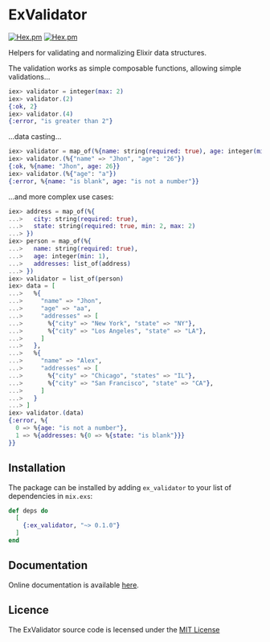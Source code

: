# ExValidator

[![Hex.pm](https://img.shields.io/hexpm/v/ex_validator.svg?style=flat-square)](https://hex.pm/packages/ex_validator)
[![Hex.pm](https://img.shields.io/hexpm/dt/ex_validator.svg?style=flat-square)](https://hex.pm/packages/ex_validator)

Helpers for validating and normalizing Elixir data structures.

The validation works as simple composable functions, allowing simple validations...

  ```elixir
  iex> validator = integer(max: 2)
  iex> validator.(2)
  {:ok, 2}
  iex> validator.(4)
  {:error, "is greater than 2"}
  ```

...data casting...

  ```elixir
  iex> validator = map_of(%{name: string(required: true), age: integer(min: 1)})
  iex> validator.(%{"name" => "Jhon", "age": "26"})
  {:ok, %{name: "Jhon", age: 26}}
  iex> validator.(%{"age": "a"})
  {:error, %{name: "is blank", age: "is not a number"}}
  ```

...and more complex use cases:

  ```elixir
  iex> address = map_of(%{
  ...>   city: string(required: true),
  ...>   state: string(required: true, min: 2, max: 2)
  ...> })
  iex> person = map_of(%{
  ...>   name: string(required: true),
  ...>   age: integer(min: 1),
  ...>   addresses: list_of(address)
  ...> })
  iex> validator = list_of(person)
  iex> data = [
  ...>   %{
  ...>     "name" => "Jhon",
  ...>     "age" => "aa",
  ...>     "addresses" => [
  ...>       %{"city" => "New York", "state" => "NY"},
  ...>       %{"city" => "Los Angeles", "state" => "LA"},
  ...>     ]
  ...>   },
  ...>   %{
  ...>     "name" => "Alex",
  ...>     "addresses" => [
  ...>       %{"city" => "Chicago", "states" => "IL"},
  ...>       %{"city" => "San Francisco", "state" => "CA"},
  ...>     ]
  ...>   }
  ...> ]
  iex> validator.(data)
  {:error, %{
    0 => %{age: "is not a number"},
    1 => %{addresses: %{0 => %{state: "is blank"}}}
  }}
  ```

## Installation

The package can be installed by adding `ex_validator` to your list of dependencies in `mix.exs`:

```elixir
def deps do
  [
    {:ex_validator, "~> 0.1.0"}
  ]
end
```

## Documentation

Online documentation is available [here](https://hexdocs.pm/ex_validator).

## Licence

The ExValidator source code is lecensed under the [MIT License](https://github.com/ex_validator/ecto/blob/master/LICENSE)
